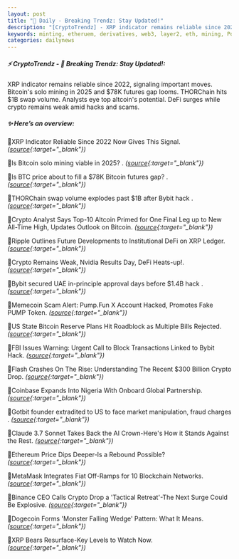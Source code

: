 ```yaml
---
layout: post
title: "🌇 Daily - Breaking Trendz: Stay Updated!"
description: "[CryptoTrendz] - XRP indicator remains reliable since 2022, signaling important moves. Bitcoin's solo mining in 2025 and $78K futures gap looms. THORChain hits $1B swap volume. Analysts eye top altcoin's potential. DeFi surges while crypto remains weak amid hacks and scams."
keywords: minting, etheruem, derivatives, web3, layer2, eth, mining, Polygon, solana, staking
categories: dailynews
---
```


##### ⚡ CryptoTrendz - 📌 *Breaking Trendz: Stay Updated!:*

XRP indicator remains reliable since 2022, signaling important moves. Bitcoin's solo mining in 2025 and $78K futures gap looms. THORChain hits $1B swap volume. Analysts eye top altcoin's potential. DeFi surges while crypto remains weak amid hacks and scams.

##### ✨ *Here’s an overview:*


🔹XRP Indicator Reliable Since 2022 Now Gives This Signal. *([source](https://s.avyag.com/9qiq){:target="_blank"})*

🔹Is Bitcoin solo mining viable in 2025? . *([source](https://s.avyag.com/oxq9){:target="_blank"})*

🔹Is BTC price about to fill a $78K Bitcoin futures gap? . *([source](https://s.avyag.com/0fdo){:target="_blank"})*

🔹THORChain swap volume explodes past $1B after Bybit hack . *([source](https://s.avyag.com/ib1a){:target="_blank"})*

🔹Crypto Analyst Says Top-10 Altcoin Primed for One Final Leg up to New All-Time High, Updates Outlook on Bitcoin. *([source](https://s.avyag.com/ayz7){:target="_blank"})*

🔹Ripple Outlines Future Developments to Institutional DeFi on XRP Ledger. *([source](https://s.avyag.com/pmgv){:target="_blank"})*

🔹Crypto Remains Weak, Nvidia Results Day, DeFi Heats-up!. *([source](https://s.avyag.com/57t2){:target="_blank"})*

🔹Bybit secured UAE in-principle approval days before $1.4B hack . *([source](https://s.avyag.com/q0ji){:target="_blank"})*

🔹Memecoin Scam Alert: Pump.Fun X Account Hacked, Promotes Fake PUMP Token. *([source](https://s.avyag.com/dc14){:target="_blank"})*

🔹US State Bitcoin Reserve Plans Hit Roadblock as Multiple Bills Rejected. *([source](https://s.avyag.com/qqs0){:target="_blank"})*

🔹FBI Issues Warning: Urgent Call to Block Transactions Linked to Bybit Hack. *([source](https://s.avyag.com/f412){:target="_blank"})*

🔹Flash Crashes On The Rise: Understanding The Recent $300 Billion Crypto Drop. *([source](https://s.avyag.com/v8hz){:target="_blank"})*

🔹Coinbase Expands Into Nigeria With Onboard Global Partnership. *([source](https://s.avyag.com/g9xn){:target="_blank"})*

🔹Gotbit founder extradited to US to face market manipulation, fraud charges . *([source](https://s.avyag.com/k6oj){:target="_blank"})*

🔹Claude 3.7 Sonnet Takes Back the AI Crown-Here's How it Stands Against the Rest. *([source](https://s.avyag.com/bwjd){:target="_blank"})*

🔹Ethereum Price Dips Deeper-Is a Rebound Possible? *([source](https://s.avyag.com/7j38){:target="_blank"})*

🔹MetaMask Integrates Fiat Off-Ramps for 10 Blockchain Networks. *([source](https://s.avyag.com/d0ak){:target="_blank"})*

🔹Binance CEO Calls Crypto Drop a 'Tactical Retreat'-The Next Surge Could Be Explosive. *([source](https://s.avyag.com/81bw){:target="_blank"})*

🔹Dogecoin Forms 'Monster Falling Wedge' Pattern: What It Means. *([source](https://s.avyag.com/qeqe){:target="_blank"})*

🔹XRP Bears Resurface-Key Levels to Watch Now. *([source](https://s.avyag.com/0i0k){:target="_blank"})*
